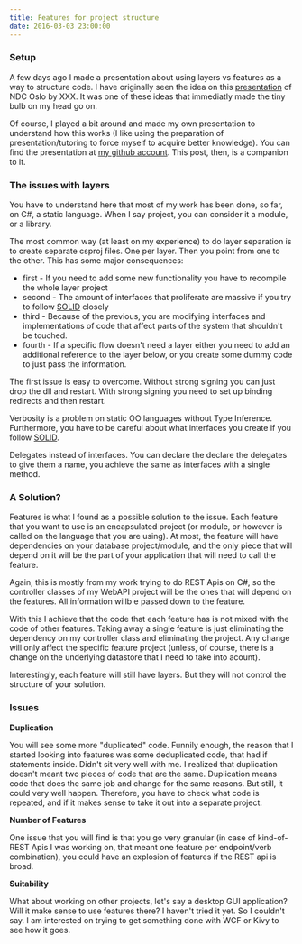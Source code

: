 ```yaml
---
title: Features for project structure
date: 2016-03-03 23:00:00
---
```


### Setup

A few days ago I made a presentation about using layers vs features as a way to structure code. I have originally seen the idea on this <a href="">presentation</a> of NDC Oslo by XXX. It was one of these ideas that immediatly made the tiny bulb on my head go on.

Of course, I played a bit around and made my own presentation to understand how this works (I like using the preparation of presentation/tutoring to force myself to acquire better knowledge). You can find the presentation at <a href="http://github.com/MiyamotoAkira/featuresvslayers.git">my github account</a>. This post, then, is a companion to it.

### The issues with layers

You have to understand here that most of my work has been done, so far, on C#, a static language. When I say project, you can consider it a module, or a library.

The most common way (at least on my experience) to do layer separation is to create separate csproj files. One per layer. Then you point from one to the other. This has some major consequences:
* first - If you need to add some new functionality you have to recompile the whole layer project
* second - The amount of interfaces that proliferate are massive if you try to follow <a href="http://wikipedia.org/SOLID">SOLID</a> closely
* third - Because of the previous, you are modifying interfaces and implementations of code that affect parts of the system that shouldn't be touched.
* fourth - If a specific flow doesn't need a layer either you need to add an additional reference to the layer below, or you create some dummy code to just pass the information.

The first issue is easy to overcome. Without strong signing you can just drop the dll and restart. With strong signing you need to set up binding redirects and then restart.

Verbosity is a problem on static OO languages without Type Inference. Furthermore, you have to be careful about what interfaces you create if you follow <a href="http://wikipedia.org/SOLID">SOLID</a>.

Delegates instead of interfaces. You can declare the declare the delegates to give them a name, you achieve the same as interfaces with a single method.

### A Solution?

Features is what I found as a possible solution to the issue. Each feature that you want to use is an encapsulated project (or module, or however is called on the language that you are using). At most, the feature will have dependencies on your database project/module, and the only piece that will depend on it will be the part of your application that will need to call the feature.

Again, this is mostly from my work trying to do REST Apis on C#, so the controller classes of my WebAPI project will be the ones that will depend on the features. All information willb e passed down to the feature.

With this I achieve that the code that each feature has is not mixed with the code of other features. Taking away a single feature is just eliminating the dependency on my controller class and eliminating the project. Any change will only affect the specific feature project (unless, of course, there is a change on the underlying datastore that I need to take into acount).

Interestingly, each feature will still have layers. But they will not control the structure of your solution.

### Issues

**Duplication**

You will see some more "duplicated" code. Funnily enough, the reason that I started looking into features was some deduplicated code, that had if statements inside. Didn't sit very well with me. I realized that duplication doesn't meant two pieces of code that are the same. Duplication means code that does the same job and change for the same reasons. But still, it could very well happen. Therefore, you have to check what code is repeated, and if it makes sense to take it out into a separate project.

**Number of Features**

One issue that you will find is that you go very granular  (in case of kind-of-REST Apis I was working on, that meant one feature per endpoint/verb combination), you could have an explosion of features if the REST api is broad.

**Suitability**

What about working on other projects, let's say a desktop GUI application? Will it make sense to use features there? I haven't tried it yet. So I couldn't say. I am interested on trying to get something done with WCF or Kivy to see how it goes.
